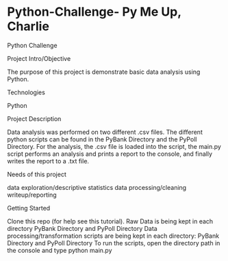 # Python-Challenge- Py Me Up, Charlie


Python Challenge

Project Intro/Objective

The purpose of this project is demonstrate basic data analysis using Python.

Technologies

Python

Project Description

Data analysis was performed on two different .csv files. The different python scripts can be found in the PyBank Directory and the PyPoll Directory. For the analysis, the .csv file is loaded into the script, the main.py script performs an analysis and prints a report to the console, and finally writes the report to a .txt file.

Needs of this project

data exploration/descriptive statistics
data processing/cleaning
writeup/reporting

Getting Started

Clone this repo (for help see this tutorial).
Raw Data is being kept in each directory PyBank Directory and PyPoll Directory
Data processing/transformation scripts are being kept in each directory: PyBank Directory and PyPoll Directory
To run the scripts, open the directory path in the console and type python main.py
